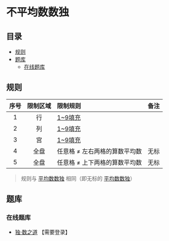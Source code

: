 # 不平均数数独
<!-- START doctoc generated TOC please keep comment here to allow auto update -->
<!-- DON'T EDIT THIS SECTION, INSTEAD RE-RUN doctoc TO UPDATE -->
## 目录

- [规则](#%E8%A7%84%E5%88%99)
- [题库](#%E9%A2%98%E5%BA%93)
  - [在线题库](#%E5%9C%A8%E7%BA%BF%E9%A2%98%E5%BA%93)

<!-- END doctoc generated TOC please keep comment here to allow auto update -->

## 规则

| 序号  | 限制区域 | 限制规则             | 备注  |
|:---:|:----:|:-----------------|:---:|
|  1  |  行   | [1~9填充]          |     |
|  2  |  列   | [1~9填充]          |     |
|  3  |  宫   | [1~9填充]          |     |
|  4  |  全盘  | 任意格 ≠ 左右两格的算数平均数 | 无标  |
|  5  |  全盘  | 任意格 ≠ 上下两格的算数平均数 | 无标  |

> 规则与 [平均数数独] 相同（即无标的 [平均数数独]）

## 题库

### 在线题库

- [独·数之道](http://www.sudokufans.org.cn/lx/game.index.php?type=navg) 【需要登录】

[1~9填充]: ../../../../../../rules.md#1to9填充

[平均数数独]: 平均数数独.md
